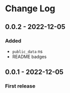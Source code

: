 # Change Log

## 0.0.2 - 2022-12-05
### Added
- `public_data` ns
- README badges

## 0.0.1 - 2022-12-05

### First release

